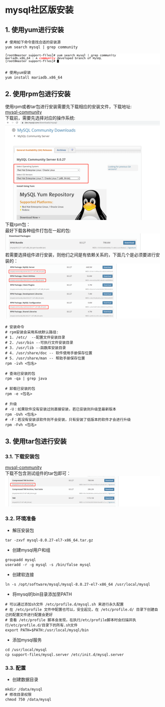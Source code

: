 # mysql社区版安装
## 1. 使用yum进行安装
```shell
# 使用如下命令查找合适的安装源
yum search mysql | grep community
```
![image](resources/imgs/1-1.png "搜索合适的mysql社区版安装源")  
```shell
# 使用yum安装
yum install mariadb.x86_64
```
## 2. 使用rpm包进行安装  
使用rpm或者tar包进行安装需要先下载相应的安装文件，下载地址:  
[mysql-community](https://dev.mysql.com/downloads/mysql/ "mysql社区版下载地址")  
下载前，需要先选择对应的操作系统:  
![image](resources/imgs/2-1.png "操作系统选择")  
下载rpm包：  
最好下载各种组件打包在一起的包:  
![image](resources/imgs/2-2.png "rpm-bundle")  
若需要选择组件进行安装，则他们之间是有依赖关系的，下面几个是必须要进行安装的：  
![image](resources/imgs/2-3.png "选择组件安装")  
```shell
# 安装命令
# rpm安装会采用系统默认路径:
# 1. /etc/  --配置文件安装目录
# 2. /usr/bin --可执行文件安装目录
# 3. /usr/lib --函数库安装目录
# 4. /usr/share/doc -- 软件使用手册保存位置
# 5. /usr/share/man -- 帮助手册保存位置
rpm -ivh <包名>

# 查询已安装的包
rpm -qa | grep java

# 卸载已安装的包
rpm -e <包名>

# 升级
# -U：如果软件没有安装过则直接安装，若已安装则升级至最新版本
rpm -Uvh <包名>
# -F：若没有安装该软件则不会安装，只有安装了低版本的软件才会进行升级
rpm -Fvh <包名>
```

## 3. 使用tar包进行安装  
### 3.1. 下载安装包
[mysql-community](https://dev.mysql.com/downloads/mysql/ "mysql社区版下载地址")  
下载不包含测试组件的tar包即可：  
![image](resources/imgs/3-1.png "mysql社区版tar包")  
### 3.2. 环境准备
- 解压安装包  
```shell
tar -zxvf mysql-8.0.27-el7-x86_64.tar.gz
```
- 创建mysql用户和组  
```shell
groupadd mysql
useradd -r -g mysql -s /bin/false mysql
```
- 创建软连接
```shell
ln -s /opt/software/mysql/mysql-8.0.27-el7-x86_64 /usr/local/mysql
```
- 将mysql的bin目录添加至PATH
```shell
# 可以通过添加sh文件 /etc/profile.d/mysql.sh 来进行永久配置
# 在 /etc/profile 文件中配置也可以，安全起见，在 /etc/profile.d/ 目录下创建自己的配置文件进行配置会更好
# 查看 /etc/profile 脚本会发现，在执行/etc/profile脚本时会扫描并执行/etc/profile.d/目录下的所有.sh文件
export PATH=$PATH:/usr/local/mysql/bin
```
- 添加mysql服务
```shell
cd /usr/local/mysql
cp support-files/mysql.server /etc/init.d/mysql.server
```
### 3.3. 配置
- 创建数据目录
```shell
mkdir /data/mysql
# 修改目录权限
chmod 750 /data/mysql
```
